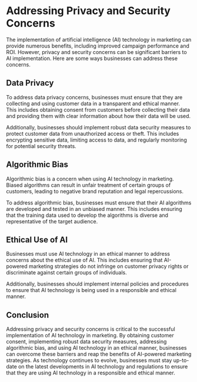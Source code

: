 Addressing Privacy and Security Concerns
==================================================================================

The implementation of artificial intelligence (AI) technology in marketing can provide numerous benefits, including improved campaign performance and ROI. However, privacy and security concerns can be significant barriers to AI implementation. Here are some ways businesses can address these concerns.

Data Privacy
------------

To address data privacy concerns, businesses must ensure that they are collecting and using customer data in a transparent and ethical manner. This includes obtaining consent from customers before collecting their data and providing them with clear information about how their data will be used.

Additionally, businesses should implement robust data security measures to protect customer data from unauthorized access or theft. This includes encrypting sensitive data, limiting access to data, and regularly monitoring for potential security threats.

Algorithmic Bias
----------------

Algorithmic bias is a concern when using AI technology in marketing. Biased algorithms can result in unfair treatment of certain groups of customers, leading to negative brand reputation and legal repercussions.

To address algorithmic bias, businesses must ensure that their AI algorithms are developed and tested in an unbiased manner. This includes ensuring that the training data used to develop the algorithms is diverse and representative of the target audience.

Ethical Use of AI
-----------------

Businesses must use AI technology in an ethical manner to address concerns about the ethical use of AI. This includes ensuring that AI-powered marketing strategies do not infringe on customer privacy rights or discriminate against certain groups of individuals.

Additionally, businesses should implement internal policies and procedures to ensure that AI technology is being used in a responsible and ethical manner.

Conclusion
----------

Addressing privacy and security concerns is critical to the successful implementation of AI technology in marketing. By obtaining customer consent, implementing robust data security measures, addressing algorithmic bias, and using AI technology in an ethical manner, businesses can overcome these barriers and reap the benefits of AI-powered marketing strategies. As technology continues to evolve, businesses must stay up-to-date on the latest developments in AI technology and regulations to ensure that they are using AI technology in a responsible and ethical manner.
